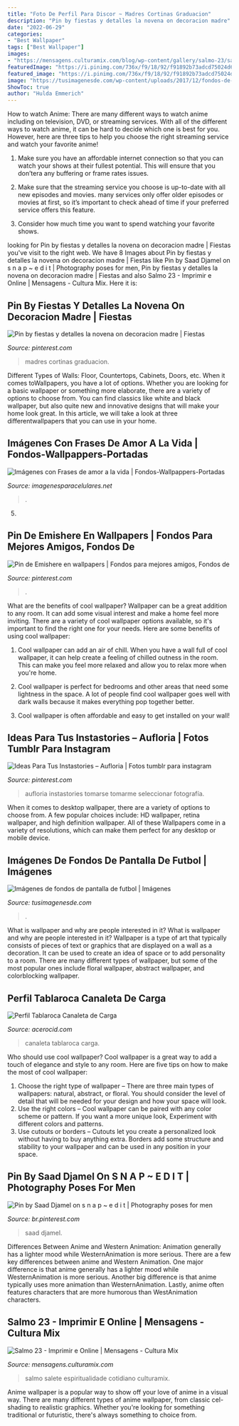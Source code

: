 ```yaml
---
title: "Foto De Perfil Para Discor ~ Madres Cortinas Graduacion"
description: "Pin by fiestas y detalles la novena on decoracion madre"
date: "2022-06-29"
categories:
- "Best Wallpaper"
tags: ["Best Wallpaper"]
images:
- "https://mensagens.culturamix.com/blog/wp-content/gallery/salmo-23/salmo-23-2.png"
featuredImage: "https://i.pinimg.com/736x/f9/18/92/f91892b73adcd75024d6cdbf31142c0b.jpg"
featured_image: "https://i.pinimg.com/736x/f9/18/92/f91892b73adcd75024d6cdbf31142c0b.jpg"
image: "https://tusimagenesde.com/wp-content/uploads/2017/12/fondos-de-pantalla-de-futbol-1.jpg"
ShowToc: true
author: "Hulda Emmerich"
---
```



How to watch Anime: There are many different ways to watch anime including on television, DVD, or streaming services.
With all of the different ways to watch anime, it can be hard to decide which one is best for you. However, here are three tips to help you choose the right streaming service and watch your favorite anime!
1. Make sure you have an affordable internet connection so that you can watch your shows at their fullest potential. This will ensure that you don’tera any buffering or frame rates issues.

2. Make sure that the streaming service you choose is up-to-date with all new episodes and movies. many services only offer older episodes or movies at first, so it’s important to check ahead of time if your preferred service offers this feature.

3. Consider how much time you want to spend watching your favorite shows.

	

		
looking for Pin by fiestas y detalles la novena on decoracion madre | Fiestas you've visit to the right web. We have 8 Images about Pin by fiestas y detalles la novena on decoracion madre | Fiestas like Pin by Saad Djamel on s n a p ~ e d i t | Photography poses for men, Pin by fiestas y detalles la novena on decoracion madre | Fiestas and also Salmo 23 - Imprimir e Online | Mensagens - Cultura Mix. Here it is:
		
    
## Pin By Fiestas Y Detalles La Novena On Decoracion Madre | Fiestas

<img loading=lazy src="https://i.pinimg.com/736x/5d/d1/2b/5dd12bcfda1cb27ab19430aee81b2956.jpg" onerror="this.onerror=null;this.src='https://tse4.mm.bing.net/th?id=OIP.2jZ61C_ADFW5zYOFdDDVZwHaJ3&amp;pid=15.1';" alt="Pin by fiestas y detalles la novena on decoracion madre | Fiestas">

_Source: pinterest.com_

>madres cortinas graduacion. 

	

Different Types of Walls: Floor, Countertops, Cabinets, Doors, etc.
When it comes toWallpapers, you have a lot of options. Whether you are looking for a basic wallpaper or something more elaborate, there are a variety of options to choose from. You can find classics like white and black wallpaper, but also quite new and innovative designs that will make your home look great. In this article, we will take a look at three differentwallpapers that you can use in your home.

    
## Imágenes Con Frases De Amor A La Vida | Fondos-Wallpappers-Portadas

<img loading=lazy src="http://imagenesparacelulares.net/wp-content/uploads/2016/07/frases-de-amor-a-la-vida-con-la-venganza.jpg" onerror="this.onerror=null;this.src='https://tse3.mm.bing.net/th?id=OIP.aNbJvC7UjUvWiJb-7GI91wHaLG&amp;pid=15.1';" alt="Imágenes con Frases de amor a la vida | Fondos-Wallpappers-Portadas">

_Source: imagenesparacelulares.net_

>. 

	

5.

    
## Pin De Emishere En Wallpapers | Fondos Para Mejores Amigos, Fondos De

<img loading=lazy src="https://i.pinimg.com/736x/79/2b/9c/792b9c7930b87be2ea5e5b348613f799.jpg" onerror="this.onerror=null;this.src='https://tse2.mm.bing.net/th?id=OIP.r110SKB5E2xChXHuAfDrgQHaNK&amp;pid=15.1';" alt="Pin de Emishere en wallpapers | Fondos para mejores amigos, Fondos de">

_Source: pinterest.com_

>. 

	

What are the benefits of cool wallpaper?
Wallpaper can be a great addition to any room. It can add some visual interest and make a home feel more inviting. There are a variety of cool wallpaper options available, so it's important to find the right one for your needs. Here are some benefits of using cool wallpaper: 
1. Cool wallpaper can add an air of chill. When you have a wall full of cool wallpaper, it can help create a feeling of chilled outness in the room. This can make you feel more relaxed and allow you to relax more when you're home. 

2. Cool wallpaper is perfect for bedrooms and other areas that need some lightness in the space. A lot of people find cool wallpaper goes well with dark walls because it makes everything pop together better. 

3. Cool wallpaper is often affordable and easy to get installed on your wall!

    
## Ideas Para Tus Instastories – Aufloria | Fotos Tumblr Para Instagram

<img loading=lazy src="https://i.pinimg.com/736x/f9/18/92/f91892b73adcd75024d6cdbf31142c0b.jpg" onerror="this.onerror=null;this.src='https://tse2.mm.bing.net/th?id=OIP.Lnqeq4Q19l87nSEhpNVsGQHaNK&amp;pid=15.1';" alt="Ideas Para Tus Instastories – Aufloria | Fotos tumblr para instagram">

_Source: pinterest.com_

>aufloria instastories tomarse tomarme seleccionar fotografía. 

	

When it comes to desktop wallpaper, there are a variety of options to choose from. A few popular choices include: HD wallpaper, retina wallpaper, and high definition wallpaper. All of these Wallpapers come in a variety of resolutions, which can make them perfect for any desktop or mobile device. 

    
## Imágenes De Fondos De Pantalla De Futbol | Imágenes

<img loading=lazy src="https://tusimagenesde.com/wp-content/uploads/2017/12/fondos-de-pantalla-de-futbol-1.jpg" onerror="this.onerror=null;this.src='https://tse3.mm.bing.net/th?id=OIP.OaVo4wfDY2UH2NH2OGL_-gHaNK&amp;pid=15.1';" alt="Imágenes de fondos de pantalla de futbol | Imágenes">

_Source: tusimagenesde.com_

>. 

	

What is wallpaper and why are people interested in it?
What is wallpaper and why are people interested in it?
Wallpaper is a type of art that typically consists of pieces of text or graphics that are displayed on a wall as a decoration. It can be used to create an idea of space or to add personality to a room. There are many different types of wallpaper, but some of the most popular ones include floral wallpaper, abstract wallpaper, and colorblocking wallpaper.

    
## Perfil Tablaroca Canaleta De Carga

<img loading=lazy src="https://www.acerocid.com/images/prod_perfs_tablaroca_canaleta_img01.jpg" onerror="this.onerror=null;this.src='https://tse3.mm.bing.net/th?id=OIP.KJzbXxmMoJgkUIh10hDL-QHaD5&amp;pid=15.1';" alt="Perfil Tablaroca Canaleta de Carga">

_Source: acerocid.com_

>canaleta tablaroca carga. 

	

Who should use cool wallpaper?
Cool wallpaper is a great way to add a touch of elegance and style to any room. Here are five tips on how to make the most of cool wallpaper: 
1) Choose the right type of wallpaper – There are three main types of wallpapers: natural, abstract, or floral. You should consider the level of detail that will be needed for your design and how your space will look. 
2) Use the right colors – Cool wallpaper can be paired with any color scheme or pattern. If you want a more unique look, Experiment with different colors and patterns. 
3) Use cutouts or borders – Cutouts let you create a personalized look without having to buy anything extra. Borders add some structure and stability to your wallpaper and can be used in any position in your space.

    
## Pin By Saad Djamel On S N A P ~ E D I T | Photography Poses For Men

<img loading=lazy src="https://i.pinimg.com/736x/4f/4d/47/4f4d47afff4c787747f0924bb963459d.jpg" onerror="this.onerror=null;this.src='https://tse1.mm.bing.net/th?id=OIP.6CVwlhAt9UZ6d2qGvvl0XAHaNK&amp;pid=15.1';" alt="Pin by Saad Djamel on s n a p ~ e d i t | Photography poses for men">

_Source: br.pinterest.com_

>saad djamel. 

	

Differences Between Anime and Western Animation: Animation generally has a lighter mood while WesternAnimation is more serious.
There are a few key differences between anime and Western Animation. One major difference is that anime generally has a lighter mood while WesternAnimation is more serious. Another big difference is that anime typically uses more animation than WesternAnimation. Lastly, anime often features characters that are more humorous than WestAnimation characters.

    
## Salmo 23 - Imprimir E Online | Mensagens - Cultura Mix

<img loading=lazy src="https://mensagens.culturamix.com/blog/wp-content/gallery/salmo-23/salmo-23-2.png" onerror="this.onerror=null;this.src='https://tse1.mm.bing.net/th?id=OIP.7L6yZdJaubZlSZUtapoYaAHaLw&amp;pid=15.1';" alt="Salmo 23 - Imprimir e Online | Mensagens - Cultura Mix">

_Source: mensagens.culturamix.com_

>salmo salete espiritualidade cotidiano culturamix. 

	

Anime wallpaper is a popular way to show off your love of anime in a visual way. There are many different types of anime wallpaper, from classic cel-shading to realistic graphics. Whether you're looking for something traditional or futuristic, there's always something to choice from.

